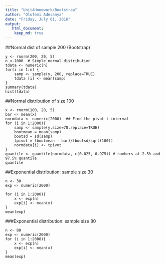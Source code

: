 ```yaml
---
title: "Unit4Homework/Bootstrap"
author: "Olufemi Adesanya"
date: "Friday, July 01, 2016"
output: 
   html_document:
    keep_md: true
---
```


##Normal dist of sample 200 (Bootstrap)
```{r}
y <- rnorm(200, 20, 5)
n <-1000  # Simple normal distribution
tdata <- numeric(n)
for(i in 1:n) {
    samp <- sample(y, 200, replace=TRUE)
    tdata [i] <- mean(samp)
}
summary(tdata)
hist(tdata)
```
##Normal distribution of size 100
```{r}
x <- rnorm(100, 20, 5)
bar <- mean(x)
normdata <- numeric(2000)  ## Find the pivot t-interval
for (i in 1:2000){
    samp <- sample(y,size=70,replace=TRUE)
    bootmean = mean(samp)
    bootsd = sd(samp)
    tpivot = (bootmean - bar)/(bootsd/sqrt(100))
    normdata[i] <- tpivot
}
quantile <- quantile(normdata, c(0.025, 0.975)) # numbers at 2.5% and 97.5% quantile 
quantile
```
##Exponential distribution: sample size 30
```{r}
n <- 30 
exp <- numeric(2000)

for (i in 1:2000){
    x <- exp(n)
    exp[i] <- mean(x)
}
mean(exp)
```
###Exponential distribution: sample size 80
```{r}
n <- 80 
exp <- numeric(2000)
for (i in 1:2000){
    x <- exp(n)
    exp[i] <- mean(x)
}
mean(exp)
```

